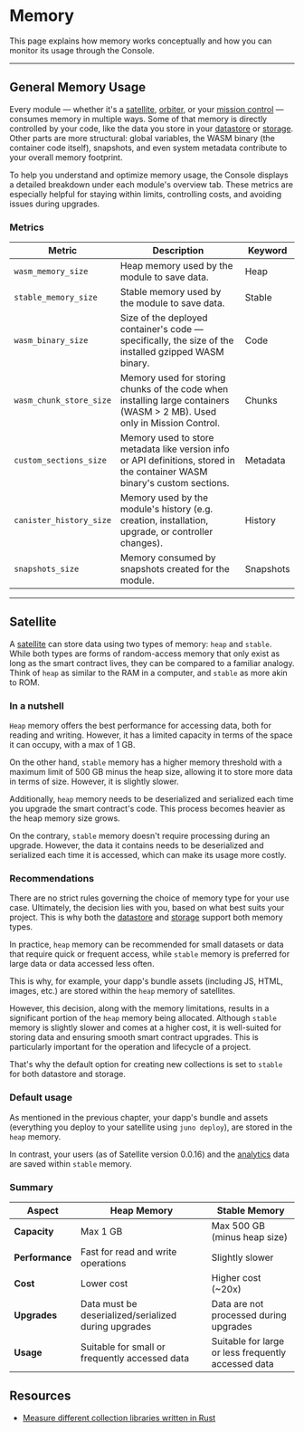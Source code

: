 # Memory

This page explains how memory works conceptually and how you can monitor its usage through the Console.

---

## General Memory Usage

Every module — whether it's a [satellite], [orbiter], or your [mission control] — consumes memory in multiple ways. Some of that memory is directly controlled by your code, like the data you store in your [datastore](../build/datastore/index.md) or [storage](../build/storage/index.md). Other parts are more structural: global variables, the WASM binary (the container code itself), snapshots, and even system metadata contribute to your overall memory footprint.

To help you understand and optimize memory usage, the Console displays a detailed breakdown under each module's overview tab. These metrics are especially helpful for staying within limits, controlling costs, and avoiding issues during upgrades.

### Metrics

| Metric                  | Description                                                                                                                | Keyword   |
| ----------------------- |----------------------------------------------------------------------------------------------------------------------------|-----------|
| `wasm_memory_size`      | Heap memory used by the module to save data.                                                                               | Heap      |
| `stable_memory_size`    | Stable memory used by the module to save data.                                                                             | Stable    |
| `wasm_binary_size`      | Size of the deployed container's code — specifically, the size of the installed gzipped WASM binary.                       | Code      |
| `wasm_chunk_store_size` | Memory used for storing chunks of the code when installing large containers (WASM > 2 MB). Used only in Mission Control.   | Chunks    |
| `custom_sections_size`  | Memory used to store metadata like version info or API definitions, stored in the container WASM binary's custom sections. | Metadata  |
| `canister_history_size` | Memory used by the module's history (e.g. creation, installation, upgrade, or controller changes).                         | History   |
| `snapshots_size`        | Memory consumed by snapshots created for the module.                                                                       | Snapshots |

---

## Satellite

A [satellite] can store data using two types of memory: `heap` and `stable`. While both types are forms of random-access memory that only exist as long as the smart contract lives, they can be compared to a familiar analogy. Think of `heap` as similar to the RAM in a computer, and `stable` as more akin to ROM.

### In a nutshell

`Heap` memory offers the best performance for accessing data, both for reading and writing. However, it has a limited capacity in terms of the space it can occupy, with a max of 1 GB.

On the other hand, `stable` memory has a higher memory threshold with a maximum limit of 500 GB minus the heap size, allowing it to store more data in terms of size. However, it is slightly slower.

Additionally, `heap` memory needs to be deserialized and serialized each time you upgrade the smart contract's code. This process becomes heavier as the heap memory size grows.

On the contrary, `stable` memory doesn't require processing during an upgrade. However, the data it contains needs to be deserialized and serialized each time it is accessed, which can make its usage more costly.

### Recommendations

There are no strict rules governing the choice of memory type for your use case. Ultimately, the decision lies with you, based on what best suits your project. This is why both the [datastore](../build/datastore/index.md) and [storage](../build/storage/index.md) support both memory types.

In practice, `heap` memory can be recommended for small datasets or data that require quick or frequent access, while `stable` memory is preferred for large data or data accessed less often.

This is why, for example, your dapp's bundle assets (including JS, HTML, images, etc.) are stored within the `heap` memory of satellites.

However, this decision, along with the memory limitations, results in a significant portion of the `heap` memory being allocated. Although `stable` memory is slightly slower and comes at a higher cost, it is well-suited for storing data and ensuring smooth smart contract upgrades. This is particularly important for the operation and lifecycle of a project.

That's why the default option for creating new collections is set to `stable` for both datastore and storage.

### Default usage

As mentioned in the previous chapter, your dapp's bundle and assets (everything you deploy to your satellite using `juno deploy`), are stored in the `heap` memory.

In contrast, your users (as of Satellite version 0.0.16) and the [analytics](../build/analytics/index.md) data are saved within `stable` memory.

### Summary

| Aspect          | Heap Memory                                          | Stable Memory                                       |
| --------------- | ---------------------------------------------------- |-----------------------------------------------------|
| **Capacity**    | Max 1 GB                                             | Max 500 GB (minus heap size)                        |
| **Performance** | Fast for read and write operations                   | Slightly slower                                     |
| **Cost**        | Lower cost                                           | Higher cost (~20x)                                  |
| **Upgrades**    | Data must be deserialized/serialized during upgrades | Data are not processed during upgrades              |
| **Usage**       | Suitable for small or frequently accessed data       | Suitable for large or less frequently accessed data |

## Resources

- [Measure different collection libraries written in Rust](https://dfinity.github.io/canister-profiling/collections/)

[satellite]: ../terminology.md#satellite
[orbiter]: ../terminology.md#orbiter
[mission control]: ../terminology.md#mission-control
